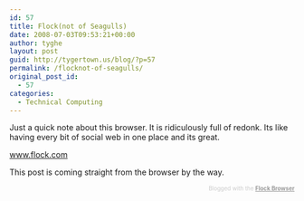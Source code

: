 ```yaml
---
id: 57
title: Flock(not of Seagulls)
date: 2008-07-03T09:53:21+00:00
author: tyghe
layout: post
guid: http://tygertown.us/blog/?p=57
permalink: /flocknot-of-seagulls/
original_post_id:
  - 57
categories:
  - Technical Computing
---
```

Just a quick note about this browser. It is ridiculously full of redonk. Its like having every bit of social web in one place and its great.

www.flock.com

This post is coming straight from the browser by the way.

<div class="flockcredit" style="text-align:right;color:#CCC;font-size:x-small;">
  Blogged with the <a href="http://www.flock.com/blogged-with-flock" style="color:#999;font-weight:bold;" target="_new" title="Flock Browser">Flock Browser</a>
</div>